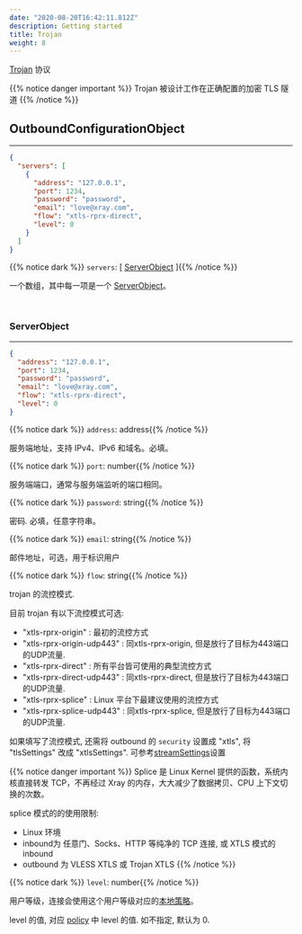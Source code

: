 ```yaml
---
date: "2020-08-20T16:42:11.812Z"
description: Getting started
title: Trojan
weight: 8
---
```


[Trojan](https://trojan-gfw.github.io/trojan/protocol) 协议

{{% notice danger important %}}
Trojan 被设计工作在正确配置的加密 TLS 隧道
{{% /notice %}}

## OutboundConfigurationObject

---

```json
{
  "servers": [
    {
      "address": "127.0.0.1",
      "port": 1234,
      "password": "password",
      "email": "love@xray.com",
      "flow": "xtls-rprx-direct",
      "level": 0
    }
  ]
}
```

{{% notice dark %}} `servers`: \[ [ServerObject](#serverobject) \]{{% /notice %}}

一个数组，其中每一项是一个 [ServerObject](#serverobject)。

<br />

### ServerObject

---

```json
{
  "address": "127.0.0.1",
  "port": 1234,
  "password": "password",
  "email": "love@xray.com",
  "flow": "xtls-rprx-direct",
  "level": 0
}
```

{{% notice dark %}} `address`: address{{% /notice %}}

服务端地址，支持 IPv4、IPv6 和域名。必填。

{{% notice dark %}} `port`: number{{% /notice %}}

服务端端口，通常与服务端监听的端口相同。

{{% notice dark %}} `password`: string{{% /notice %}}

密码. 必填，任意字符串。

{{% notice dark %}} `email`: string{{% /notice %}}

邮件地址，可选，用于标识用户

{{% notice dark %}} `flow`: string{{% /notice %}}

trojan 的流控模式.

目前 trojan 有以下流控模式可选:
- "xtls-rprx-origin" : 最初的流控方式
- "xtls-rprx-origin-udp443" : 同xtls-rprx-origin, 但是放行了目标为443端口的UDP流量.
- "xtls-rprx-direct" : 所有平台皆可使用的典型流控方式
- "xtls-rprx-direct-udp443" : 同xtls-rprx-direct, 但是放行了目标为443端口的UDP流量.
- "xtls-rprx-splice" : Linux 平台下最建议使用的流控方式
- "xtls-rprx-splice-udp443" : 同xtls-rprx-splice, 但是放行了目标为443端口的UDP流量.

如果填写了流控模式, 还需将 outbound 的 `security` 设置成 "xtls", 将 "tlsSettings" 改成 "xtlsSettings". 可参考[streamSettings](../../transport#streamsettingsobject)设置


{{% notice danger important %}}
Splice 是 Linux Kernel 提供的函数，系统内核直接转发 TCP，不再经过 Xray 的内存，大大减少了数据拷贝、CPU 上下文切换的次数。

splice 模式的的使用限制:
- Linux 环境
- inbound为 任意门、Socks、HTTP 等纯净的 TCP 连接, 或 XTLS 模式的inbound
- outbound 为 VLESS XTLS 或 Trojan XTLS
{{% /notice %}}

{{% notice dark %}} `level`: number{{% /notice %}}

用户等级，连接会使用这个用户等级对应的[本地策略](../../policy#levelpolicyobject)。

level 的值, 对应 [policy](../../policy#policyobject) 中 level 的值. 如不指定, 默认为 0.